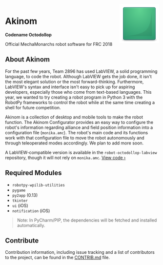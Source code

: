<img width = "128px" align = "right" src = "./icon.png" />

# Akinom
**Codename Octodollop**

Official MechaMonarchs robot software for FRC 2018

## About Akinom
For the past few years, Team 2896 has used LabVIEW, a solid programming language, to code the robot. Although LabVIEW gets the job done, it isn't the most elegant solution or the most forward-thinking. Furthermore, LabVIEW's syntax and interface isn't easy to pick up for aspiring developers, especially those who come from text-based languages. This year, we wanted to try creating a robot program in Python 3 with the RobotPy frameworks to control the robot while at the same time creating a shell for future competition.

Akinom is a collection of desktop and mobile tools to make the robot function. The Akinom Configurator provides an easy way to configure the robot's information regarding alliance and field position information into a configuration file (`monika.amc`). The robot's main code and its functions work with that configuration file to move the robot autonomously and through teleoperated modes accordingly. We plan to add more soon.

A LabVIEW-compatible version is available in the `robot-octodollop-labview` repository, though it will not rely on `monika.amc`. [View code &rsaquo;](http://www.github.com/dmsmechamonarchs2896/robot-octodollop-labview)

## Required Modules
* `robotpy-wpilib-utilities`
* `pygame`
* `py2app` (0.13)
* `tkinter`
* `ui` (iOS)
* `notification` (iOS)
> Note: In PyCharm/PIP, the dependencies will be fetched and installed automatically.

## Contribute
Contribution information, including issue tracking and a list of contributors to the project, can be found in the [CONTRIB.md](CONTRIB.md) file.



